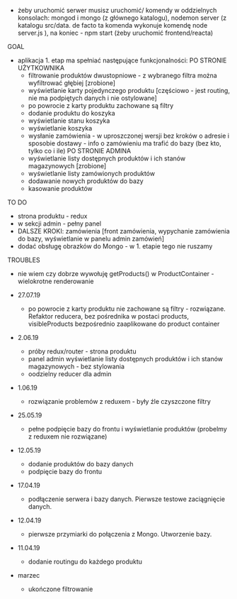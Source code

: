 - żeby uruchomić serwer musisz uruchomić/ komendy w oddzielnych konsolach: mongod i mongo (z głównego katalogu), nodemon server (z katalogu src/data. de facto ta komenda wykonuje komendę node server.js ), na koniec - npm start (żeby uruchomić frontend/reacta)

GOAL
- aplikacja 1. etap ma spełniać następujące funkcjonalności:
        PO STRONIE UŻYTKOWNIKA
    - filtrowanie produktów dwustopniowe - z wybranego filtra można wyfiltrować głębiej [zrobione]
    - wyświetlanie karty pojedynczego produktu [częściowo - jest routing, nie ma podpiętych danych i nie ostylowane]
    - po powrocie z karty produktu zachowane są filtry
    - dodanie produktu do koszyka
    - wyświetlanie stanu koszyka
    - wyświetlanie koszyka
    - wysłanie zamówienia - w uproszczonej wersji bez kroków o adresie i sposobie dostawy - info o zamówieniu ma trafić do bazy (bez kto, tylko co i ile)
        PO STRONIE ADMINA
    - wyświetlanie listy dostępnych produktów i ich stanów magazynowych [zrobione]
    - wyświetlanie listy zamówionych produktów
    - dodawanie nowych produktów do bazy
    - kasowanie produktów

TO DO
- strona produktu - redux
- w sekcji admin - pełny panel
- DALSZE KROKI: zamówienia [front zamówienia, wypychanie zamówienia do bazy, wyświetlanie w panelu admin zamówień]
- dodać obsługę obrazków do Mongo - w 1. etapie tego nie ruszamy

TROUBLES
- nie wiem czy dobrze wywołuję getProducts() w ProductContainer - wielokrotne renderowanie


- 27.07.19
    - po powrocie z karty produktu nie zachowane są filtry - rozwiązane. Refaktor reducera, bez pośrednika w postaci products, visibleProducts bezpośrednio zaaplikowane do product container
- 2.06.19
    - próby redux/router - strona produktu
    - panel admin wyświetlanie listy dostępnych produktów i ich stanów magazynowych - bez stylowania
    - oodzielny reducer dla admin
- 1.06.19
    - rozwiązanie problemów z reduxem - były źle czyszczone filtry
- 25.05.19
    - pełne podpięcie bazy do frontu i wyświetlanie produktów (probelmy z reduxem nie rozwiązane)
- 12.05.19
    - dodanie produktów do bazy danych
    - podpięcie bazy do frontu
- 17.04.19
    - podłączenie serwera i bazy danych. Pierwsze testowe zaciągnięcie danych.
- 12.04.19
    - pierwsze przymiarki do połączenia z Mongo. Utworzenie bazy.
- 11.04.19
    - dodanie routingu do każdego produktu
- marzec
    - ukończone filtrowanie